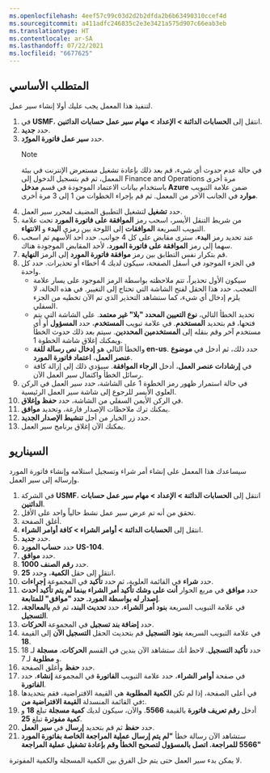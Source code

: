 ```yaml
---
ms.openlocfilehash: 4eef57c99c03d2d2b2dfda2b6b63490310ccef4d
ms.sourcegitcommit: a411adfc246835c2e3e3421a575d907c66eab3eb
ms.translationtype: HT
ms.contentlocale: ar-SA
ms.lasthandoff: 07/22/2021
ms.locfileid: "6677625"
---
```

## <a name="prerequisite"></a>المتطلب الأساسي
لتنفيذ هذا المعمل يجب عليك أولا إنشاء سير عمل.

1.  في **USMF**، انتقل إلى **الحسابات الدائنة > الإعداد > مهام سير عمل حسابات الدائنين**.
2.  حدد **جديد‏‎**.
3.  حدد **سير عمل فاتورة المورّد**.
    > [!NOTE]
    > في حالة عدم حدوث أي شيء، قم بعد ذلك بإعادة تشغيل مستعرض الإنترنت في بيئة المعمل، ثم قم بتسجيل الدخول إلى Finance and Operations مرة أخرى باستخدام بيانات الاعتماد الموجودة في قسم **مدخل Azure** ضمن علامة التبويب **موارد** في الجانب الآخر من المعمل. ثم قم بإجراء الخطوات من 1 إلى 3 مرة أخرى.
4.  حدد **تشغيل** لتشغيل التطبيق المضيف لمحرر سير العمل.
5.  من شريط التنقل الأيسر، اسحب رمز **الموافقة على فاتورة المورد** تحت علامة التبويب السريعة **الموافقات** إلى اللوحة بين رمزي **البدء** و **الانتهاء**.
5.  عند تحديد رمز **البدء**، سترى مقابض على كل 4 جوانب. حدد أحد الأسهم ثم اسحب سهما إلى رمز **الموافقة على فاتورة المورد**، لأحد المقابض الموجودة هناك.
6.  قم بتكرار نفس التطابق بين رمز **موافقة فاتورة المورد** إلى الرمز **النهاية**. 
7.  في الجزء الموجود في أسفل الصفحة، سيكون لديك 4 أخطاء أو تحذيرات. حدد كل واحدة.
    - سيكون الأول تحذيراً، تتم ملاحظته بواسطة الرمز الموجود على يسار علامة التعجب. حدد هذا الحقل لفتح الشاشة التي تحتاج إلى التغيير. في هذه الحالة، لا يلزم إدخال أي شيء، كما ستشاهد التحذير الذي تم الآن تخطيه من الجزء السفلي. 
    - تحديد الخطأ التالي، **نوع التعيين المحدد "بلا" غير معتمد**. على الشاشة التي يتم فتحها، قم بتحديد **المستخدم**. في علامة تبويب **المستخدم**، حدد **المسؤول** أو أي مستخدم آخر وقم بنقله إلى **المستخدمين المحددين**. سيتم بعد ذلك حدوث الخطأ ويمكنك إغلاق شاشة الخطوة 1. 
    - والخطأ التالي هو **إدخال نص رسالة للغة en-us**. حدد ذلك، ثم أدخل في **موضوع عنصر العمل**، **اعتماد فاتورة المورد**. 
    - في **إرشادات عنصر العمل**، أدخل **الرجاء الموافقة**. سيؤدي ذلك إلى إزالة كافة رسائل الخطأ واكتمال سير العمل الآن. 
8.  في حالة استمرار ظهور رمز الخطوة 1 على الشاشة، حدد سير العمل في الركن العلوي الأيسر للرجوع إلى شاشة سير العمل الرئيسية.
9.  في الركن الأيمن السفلي من الشاشة، حدد **حفظ وإغلاق**.
10. يمكنك ترك ملاحظات الإصدار فارغة، وتحديد **موافق**. 
11. حدد زر الخيار من أجل **تنشيط الإصدار الجديد**. 
12. يمكنك الآن إغلاق برنامج سير العمل. 



## <a name="scenario"></a>السيناريو

سيساعدك هذا المعمل على إنشاء أمر شراء وتسجيل استلامه وإنشاء فاتورة المورد وإرساله إلى سير العمل.

1. في الشركة **USMF**، انتقل إلى **الحسابات الدائنة > الإعداد > مهام سير عمل حسابات الدائنين**.
2. تحقق من أنه تم عرض سير عمل نشط حالياً واحد على الأقل. 
3. أغلق الصفحة.
4. انتقل إلى **الحسابات الدائنة > أوامر الشراء > كافة أوامر الشراء**.
1. حدد **جديد‎**.
2. حدد **حساب المورد** **US-104**.
3. حدد **موافق**.
4. حدد **رقم الصنف 1000**.
5. انتقل إلى حقل **الكمية**، وحدد **25**.
6. حدد **شراء** في القائمة العلوية، ثم حدد **تأكيد** في المجموعة **إجراءات**.
12. حدد **موافق** في مربع الحوار **أنت على وشك تأكيد أمر الشراء بينما لم يتم تأكيد أحدث إصدار له بواسطة المورد. حدد "موافق" للمتابعة**.
7. في علامة التبويب السريعة **بنود أمر الشراء**، حدد **تحديث البند،** ثم قم **بالمعالجة، التسجيل**.
8. حدد **إضافة بند تسجيل** في المجموعة **الحركات**.
9. في علامة التبويب السريعة **بنود التسجيل** قم بتحديث الحقل **التسجيل الآن** إلى القيمة **18**.
10. حدد **تأكيد التسجيل**. لاحظ أنك ستشاهد الآن بندين في القسم  **الحركات**، **مسجلة** لـ 18 و **مطلوبة** لـ 7. 
11. حدد **حفظ** وأغلق الصفحة. 
12. في صفحة **أوامر الشراء**، حدد علامة التبويب **الفاتورة** في المجموعة **إنشاء**، حدد **الفاتورة**.
13. في أعلى الصفحة، إذا لم تكن **الكمية المطلوبة** هي القيمة الافتراضية، فقم بتحديدها في القائمة المنسدلة **القيمة الافتراضية من:**. 
14. أدخل **رقم تعريف فاتورة** بالقيمة **5566**. والآن، سيكون لديك **كمية مسجلة** تبلغ **18** و **كمية مفوترة** تبلغ **25**.
15. حدد **حفظ** ثم قم بتحديد **إرسال** في **سير العمل**.
16. ستشاهد الآن رسالة خطأ **"لم يتم إرسال عملية المراجعة الخاصة بفاتورة المورد 5566 للمراجعة. اتصل بالمسؤول لتصحيح الخطأ وقم بإعادة تشغيل عملية المراجعة"**

لا يمكن بدء سير العمل حتى يتم حل الفرق بين الكمية المسجلة والكمية المفوترة. 
